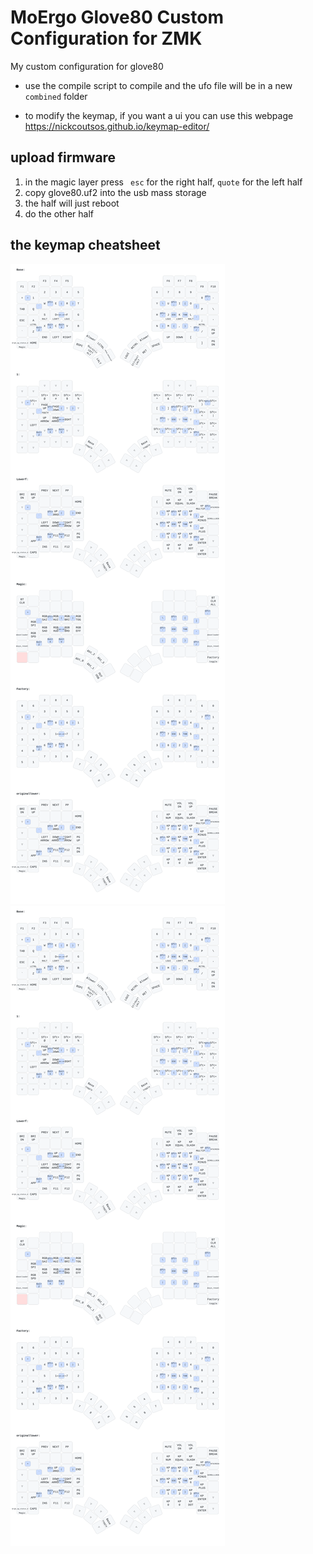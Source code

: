 # MoErgo Glove80 Custom Configuration for ZMK

My custom configuration for glove80


- use the compile script to compile and the ufo file will be in a new `combined` folder

- to modify the keymap, if you want a ui you can use this webpage https://nickcoutsos.github.io/keymap-editor/

## upload firmware

1. in the magic layer press ` esc` for the right half, `quote` for the left half 
2. copy glove80.uf2 into the usb mass storage
3. the half will just reboot
4. do the other half

## the keymap cheatsheet
![keymap](./keymap.svg)<img src="./keymap.svg">
